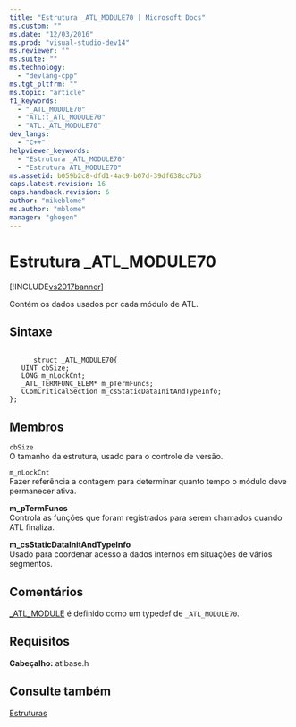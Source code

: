 ```yaml
---
title: "Estrutura _ATL_MODULE70 | Microsoft Docs"
ms.custom: ""
ms.date: "12/03/2016"
ms.prod: "visual-studio-dev14"
ms.reviewer: ""
ms.suite: ""
ms.technology: 
  - "devlang-cpp"
ms.tgt_pltfrm: ""
ms.topic: "article"
f1_keywords: 
  - "_ATL_MODULE70"
  - "ATL::_ATL_MODULE70"
  - "ATL._ATL_MODULE70"
dev_langs: 
  - "C++"
helpviewer_keywords: 
  - "Estrutura _ATL_MODULE70"
  - "Estrutura ATL_MODULE70"
ms.assetid: b059b2c8-dfd1-4ac9-b07d-39df638cc7b3
caps.latest.revision: 16
caps.handback.revision: 6
author: "mikeblome"
ms.author: "mblome"
manager: "ghogen"
---
```

# Estrutura _ATL_MODULE70
[!INCLUDE[vs2017banner](../../assembler/inline/includes/vs2017banner.md)]

Contém os dados usados por cada módulo de ATL.  
  
## Sintaxe  
  
```  
  
      struct _ATL_MODULE70{  
   UINT cbSize;  
   LONG m_nLockCnt;  
   _ATL_TERMFUNC_ELEM* m_pTermFuncs;  
   CComCriticalSection m_csStaticDataInitAndTypeInfo;  
};  
```  
  
## Membros  
 `cbSize`  
 O tamanho da estrutura, usado para o controle de versão.  
  
 `m_nLockCnt`  
 Fazer referência a contagem para determinar quanto tempo o módulo deve permanecer ativa.  
  
 **m\_pTermFuncs**  
 Controla as funções que foram registrados para serem chamados quando ATL finaliza.  
  
 **m\_csStaticDataInitAndTypeInfo**  
 Usado para coordenar acesso a dados internos em situações de vários segmentos.  
  
## Comentários  
 [\_ATL\_MODULE](../Topic/_ATL_MODULE.md) é definido como um typedef de `_ATL_MODULE70`.  
  
## Requisitos  
 **Cabeçalho:** atlbase.h  
  
## Consulte também  
 [Estruturas](../../atl/reference/atl-structures.md)